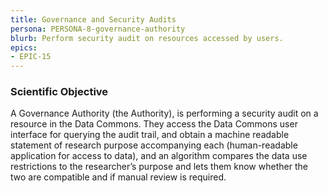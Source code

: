 ```yaml
---
title: Governance and Security Audits
persona: PERSONA-8-governance-authority
blurb: Perform security audit on resources accessed by users.
epics:
- EPIC-15
---
```

### Scientific Objective

A Governance Authority (the Authority), is performing a security audit on a resource in the Data Commons. They access the Data Commons user interface for querying the audit trail, and obtain a machine readable statement of research purpose accompanying each (human-readable application for access to data), and an algorithm compares the data use restrictions to the researcher’s purpose and lets them know whether the two are compatible and if manual review is required.